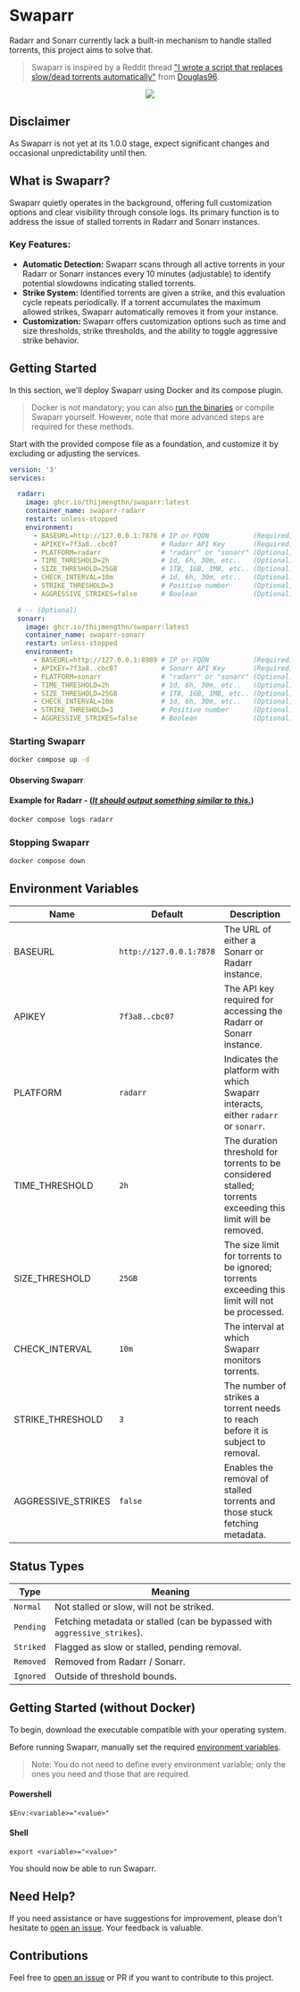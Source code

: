 # Swaparr

Radarr and Sonarr currently lack a built-in mechanism to handle stalled torrents, this project aims to solve that.

> Swaparr is inspired by a Reddit thread ["I wrote a script that replaces slow/dead torrents automatically"](https://www.reddit.com/r/radarr/comments/101q31k/i_wrote_a_script_that_replaces_slowdead_torrents/) from [Douglas96](https://www.reddit.com/user/Douglas96/).

<p align="center">
  <img src="https://i.imgur.com/7D84ooQ.png?s=128">
</p>


## Disclaimer

As Swaparr is not yet at its 1.0.0 stage, expect significant changes and occasional unpredictability until then.


## What is Swaparr?

Swaparr quietly operates in the background, offering full customization options and clear visibility through console logs. Its primary function is to address the issue of stalled torrents in Radarr and Sonarr instances.

### Key Features:

- **Automatic Detection:** Swaparr scans through all active torrents in your Radarr or Sonarr instances every 10 minutes (adjustable) to identify potential slowdowns indicating stalled torrents.
- **Strike System:** Identified torrents are given a strike, and this evaluation cycle repeats periodically. If a torrent accumulates the maximum allowed strikes, Swaparr automatically removes it from your instance.
- **Customization:** Swaparr offers customization options such as time and size thresholds, strike thresholds, and the ability to toggle aggressive strike behavior.


## Getting Started

In this section, we'll deploy Swaparr using Docker and its compose plugin.

> Docker is not mandatory; you can also [run the binaries](#getting-started-without-docker) or compile Swaparr yourself. However, note that more advanced steps are required for these methods.

Start with the provided compose file as a foundation, and customize it by excluding or adjusting the services.

```yml
version: '3'
services:

  radarr:
    image: ghcr.io/thijmengthn/swaparr:latest
    container_name: swaparr-radarr
    restart: unless-stopped
    environment:
      - BASEURL=http://127.0.0.1:7878 # IP or FQDN           (Required)
      - APIKEY=7f3a8..cbc07           # Radarr API Key       (Required)                
      - PLATFORM=radarr               # "radarr" or "sonarr" (Optional) default: radarr
      - TIME_THRESHOLD=2h             # 1d, 6h, 30m, etc..   (Optional) default: 2h    
      - SIZE_THRESHOLD=25GB           # 1TB, 1GB, 1MB, etc.. (Optional) default: 25GB  
      - CHECK_INTERVAL=10m            # 1d, 6h, 30m, etc..   (Optional) default: 10m   
      - STRIKE_THRESHOLD=3            # Positive number      (Optional) default: 3     
      - AGGRESSIVE_STRIKES=false      # Boolean              (Optional) default: false 

  # -- (Optional)
  sonarr: 
    image: ghcr.io/thijmengthn/swaparr:latest
    container_name: swaparr-sonarr
    restart: unless-stopped
    environment:
      - BASEURL=http://127.0.0.1:8989 # IP or FQDN           (Required)
      - APIKEY=7f3a8..cbc07           # Sonarr API Key       (Required)                
      - PLATFORM=sonarr               # "radarr" or "sonarr" (Optional) default: radarr
      - TIME_THRESHOLD=2h             # 1d, 6h, 30m, etc..   (Optional) default: 2h    
      - SIZE_THRESHOLD=25GB           # 1TB, 1GB, 1MB, etc.. (Optional) default: 25GB  
      - CHECK_INTERVAL=10m            # 1d, 6h, 30m, etc..   (Optional) default: 10m   
      - STRIKE_THRESHOLD=3            # Positive number      (Optional) default: 3     
      - AGGRESSIVE_STRIKES=false      # Boolean              (Optional) default: false 
```

### Starting Swaparr

```sh
docker compose up -d
```

#### Observing Swaparr

#### Example for Radarr - (_[It should output something similar to this.](#swaparr)_)

```sh
docker compose logs radarr
```

### Stopping Swaparr

```sh
docker compose down
```

## Environment Variables

| Name              | Default              | Description                                                                                     |
|-------------------|----------------------|-------------------------------------------------------------------------------------------------|
| BASEURL           | `http://127.0.0.1:7878` | The URL of either a Sonarr or Radarr instance.                                                |
| APIKEY            | `7f3a8..cbc07`         | The API key required for accessing the Radarr or Sonarr instance.                             |
| PLATFORM          | `radarr`              | Indicates the platform with which Swaparr interacts, either `radarr` or `sonarr`.              |
| TIME_THRESHOLD    | `2h`                  | The duration threshold for torrents to be considered stalled; torrents exceeding this limit will be removed. |
| SIZE_THRESHOLD    | `25GB`                | The size limit for torrents to be ignored; torrents exceeding this limit will not be processed. |
| CHECK_INTERVAL    | `10m`                 | The interval at which Swaparr monitors torrents.                                               |
| STRIKE_THRESHOLD  | `3`                   | The number of strikes a torrent needs to reach before it is subject to removal.                |
| AGGRESSIVE_STRIKES| `false`               | Enables the removal of stalled torrents and those stuck fetching metadata.                      |


## Status Types

| Type | Meaning |
| --- | --- |
| `Normal`  | Not stalled or slow, will not be striked. |
| `Pending` | Fetching metadata or stalled (can be bypassed with `aggressive_strikes`). |
| `Striked` | Flagged as slow or stalled, pending removal. |
| `Removed` | Removed from Radarr / Sonarr. |
| `Ignored` | Outside of threshold bounds. |


## Getting Started (without Docker)

To begin, download the executable compatible with your operating system.

Before running Swaparr, manually set the required [environment variables](#environment-variables).

> Note: You do not need to define every environment variable; only the ones you need and those that are required.

#### Powershell

```
$Env:<variable>="<value>"
```

#### Shell

```
export <variable>="<value>"
```

You should now be able to run Swaparr.


## Need Help?

If you need assistance or have suggestions for improvement, please don't hesitate to [open an issue](https://github.com/ThijmenGThN/swaparr/issues). Your feedback is valuable.


## Contributions

Feel free to [open an issue](https://github.com/ThijmenGThN/swaparr/issues) or PR if you want to contribute to this project.
